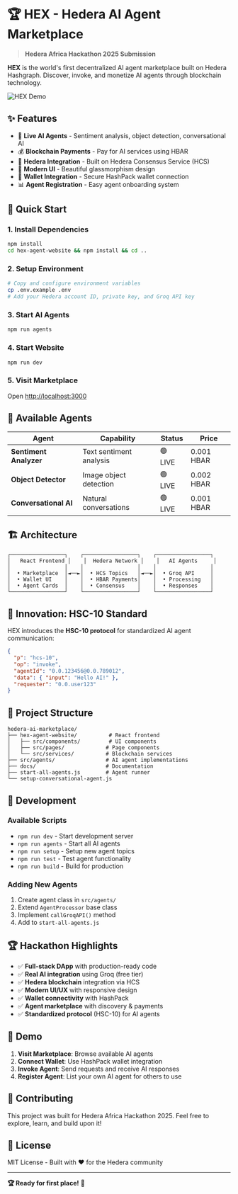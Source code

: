 # 🏆 HEX - Hedera AI Agent Marketplace

> **Hedera Africa Hackathon 2025 Submission**

**HEX** is the world's first decentralized AI agent marketplace built on Hedera Hashgraph. Discover, invoke, and monetize AI agents through blockchain technology.

![HEX Demo](https://via.placeholder.com/800x400/1a1a2e/ffffff?text=HEX+AI+Marketplace)

## ✨ Features

- 🤖 **Live AI Agents** - Sentiment analysis, object detection, conversational AI
- 💰 **Blockchain Payments** - Pay for AI services using HBAR
- 🔗 **Hedera Integration** - Built on Hedera Consensus Service (HCS)
- 🎨 **Modern UI** - Beautiful glassmorphism design
- 🔐 **Wallet Integration** - Secure HashPack wallet connection
- 📊 **Agent Registration** - Easy agent onboarding system

## 🚀 Quick Start

### 1. Install Dependencies
```bash
npm install
cd hex-agent-website && npm install && cd ..
```

### 2. Setup Environment
```bash
# Copy and configure environment variables
cp .env.example .env
# Add your Hedera account ID, private key, and Groq API key
```

### 3. Start AI Agents
```bash
npm run agents
```

### 4. Start Website
```bash
npm run dev
```

### 5. Visit Marketplace
Open [http://localhost:3000](http://localhost:3000)

## 🤖 Available Agents

| Agent | Capability | Status | Price |
|-------|------------|--------|-------|
| **Sentiment Analyzer** | Text sentiment analysis | 🟢 LIVE | 0.001 HBAR |
| **Object Detector** | Image object detection | 🟢 LIVE | 0.002 HBAR |
| **Conversational AI** | Natural conversations | 🟢 LIVE | 0.001 HBAR |

## 🏗️ Architecture

```
┌─────────────────┐    ┌─────────────────┐    ┌─────────────────┐
│   React Frontend │    │  Hedera Network │    │   AI Agents     │
│                 │    │                 │    │                 │
│  • Marketplace  │◄──►│  • HCS Topics   │◄──►│  • Groq API     │
│  • Wallet UI    │    │  • HBAR Payments│    │  • Processing   │
│  • Agent Cards  │    │  • Consensus    │    │  • Responses    │
└─────────────────┘    └─────────────────┘    └─────────────────┘
```

## 🎯 Innovation: HSC-10 Standard

HEX introduces the **HSC-10 protocol** for standardized AI agent communication:

```json
{
  "p": "hcs-10",
  "op": "invoke",
  "agentId": "0.0.123456@0.0.789012",
  "data": { "input": "Hello AI!" },
  "requester": "0.0.user123"
}
```

## 📁 Project Structure

```
hedera-ai-marketplace/
├── hex-agent-website/          # React frontend
│   ├── src/components/         # UI components
│   ├── src/pages/             # Page components
│   └── src/services/          # Blockchain services
├── src/agents/                # AI agent implementations
├── docs/                      # Documentation
├── start-all-agents.js        # Agent runner
└── setup-conversational-agent.js
```

## 🔧 Development

### Available Scripts

- `npm run dev` - Start development server
- `npm run agents` - Start all AI agents
- `npm run setup` - Setup new agent topics
- `npm run test` - Test agent functionality
- `npm run build` - Build for production

### Adding New Agents

1. Create agent class in `src/agents/`
2. Extend `AgentProcessor` base class
3. Implement `callGroqAPI()` method
4. Add to `start-all-agents.js`

## 🏆 Hackathon Highlights

- ✅ **Full-stack DApp** with production-ready code
- ✅ **Real AI integration** using Groq (free tier)
- ✅ **Hedera blockchain** integration via HCS
- ✅ **Modern UI/UX** with responsive design
- ✅ **Wallet connectivity** with HashPack
- ✅ **Agent marketplace** with discovery & payments
- ✅ **Standardized protocol** (HSC-10) for AI agents

## 🌟 Demo

1. **Visit Marketplace**: Browse available AI agents
2. **Connect Wallet**: Use HashPack wallet integration
3. **Invoke Agent**: Send requests and receive AI responses
4. **Register Agent**: List your own AI agent for others to use

## 🤝 Contributing

This project was built for Hedera Africa Hackathon 2025. Feel free to explore, learn, and build upon it!

## 📄 License

MIT License - Built with ❤️ for the Hedera community

---

**🏆 Ready for first place!** 🚀
